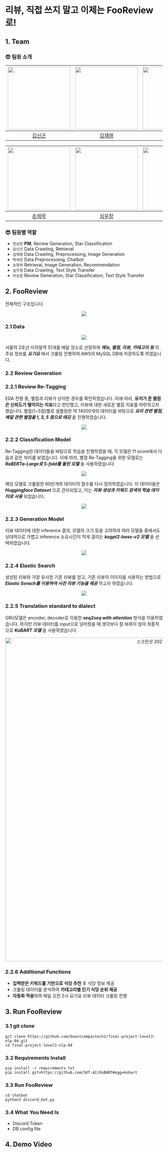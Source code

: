# 리뷰, 직접 쓰지 말고 이제는 FooReview로!
## 1. Team

### 😎 팀원 소개
   <div align="center">
      
   |<img src="https://user-images.githubusercontent.com/87477828/134484215-53286763-0836-4fb5-b64b-eed926890003.png" height=200 width=200>|<img src="https://avatars.githubusercontent.com/u/46557183?v=4" height=200 width=200>|<img src="https://user-images.githubusercontent.com/49185035/134527286-6fa2bcfb-ee28-47b7-bf33-0d67c2a92093.jpg" height=200 width=200>|
   |:---:|:---:|:---:|
   |[김신곤](https://github.com/SinGonKim)|[김재영](https://github.com/kimziont)|[박세진](https://github.com/pseeej)|
      
   
   |<img src="https://user-images.githubusercontent.com/52475378/134624873-d0345cf3-d0b6-48b9-a1c2-45aa47f5f677.JPG" height=200 width=200>|<img src="https://user-images.githubusercontent.com/22788924/134502594-83db95a2-c9db-46a1-9e63-8ec176f8fb89.jpeg" height=200 width=200>|<img src="https://user-images.githubusercontent.com/45033215/134625788-fdf023fd-3fc4-47d7-8f30-8dedbcfc2877.png" height=200 width=200>|<img src="https://user-images.githubusercontent.com/45033215/134476503-0e05f1cd-6e37-4a84-9701-ad9616888f3e.png" height=200 width=200>|
   |:---:|:---:|:---:|:---:|
   |[손희락](https://github.com/raki-1203)|[심우창](https://github.com/whatchang)|[이상준](https://github.com/sangjun-Leee)|[전상민](https://github.com/sangmandu)|
  
   </div>
   
### 😎 팀원별 역할
- `전상민` **PM**, Review Generation, Star Classification
- `김신곤` Data Crawling, Retrieval
- `김재영` Data Crawling, Preprocessing, Image Generation
- `박세진` Data Preprocessing, Chatbot
- `손희락` Retrieval, Image Generation, Recommendation
- `심우창` Data Crawling, Text Style Transfer
- `이상준` Review Generation, Star Classification, Text Style Transfer

## 2. FooReview
전체적인 구조입니다.
<div align="center"><img src="https://user-images.githubusercontent.com/49185035/147221273-f920e176-c68b-44c3-a8a9-755c7bbfa450.png"></div>


### 2.1 Data
<div align="center"><img src="https://user-images.githubusercontent.com/49185035/147216068-c3236f58-93f4-46e0-8c7d-b9a4af94ae75.png"></div>  

서울의 2호선 지하철역 51개를 배달 장소로 선정하여 **_메뉴, 별점, 리뷰, 카테고리 등_** 의 주요 정보를 **_요기요_** 에서 크롤링 진행하여 AWS의 MySQL DB에 저장하도록 하였습니다.
### 2.2 Review Generation
### 2.2.1 Review Re-Tagging 
EDA 진행 중, 별점과 리뷰가 상이한 경우를 확인하였습니다. 이에 따라, **유저가 준 별점은 신뢰도가 떨어지는 지표**라고 판단했고, 리뷰에 대한 새로운 별점 지표를 마련하고자 했습니다. 별점(1~5점)별로 샘플링한 약 14000개의 데이터를 바탕으로 **_요리 관련 별점, 배달 관련 별점을 1, 3, 5 점으로 태깅_** 을 진행하였습니다.  
<div align="center"><img src="https://user-images.githubusercontent.com/49185035/147215250-970ff71e-253c-4f5a-9024-f9a92485981b.png"></div>  


### 2.2.2 Classification Model
Re-Tagging한 데이터들을 바탕으로 학습을 진행하였을 때, 각 모델은 f1 score에서 다음과 같은 차이를 보였습니다. 이에 따라, 별점 Re-Tagging을 위한 모델로는 **_RoBERTa-Large로 5-fold를 돌린 모델_** 을 사용하였습니다.
<div align="center"><img src="https://user-images.githubusercontent.com/49185035/147215369-38b705e6-905e-4392-8324-9b3725453d17.png"></div>  

해당 모델로 크롤링한 60만개의 데이터의 점수를 다시 정의하였습니다. 이 데이터들은 **_Huggingface Dataset_** 으로 관리되었고, 이는 **_리뷰 생성과 키워드 검색의 학습 데이터로 사용_** 되었습니다.
<div align="center"><img src="https://user-images.githubusercontent.com/49185035/147215809-63159fb9-3a7c-47ce-81bc-e804e331ceb3.png"></div>

### 2.2.3 Generation Model
리뷰 데이터에 대한 inference 결과, 모델의 크기 등을 고려하여 여러 모델들 중에서도 상대적으로 가볍고 inference 소요시간이 적게 걸리는 **_kogpt2-base-v2 모델_** 을 선택하였습니다. 

<div align="center"><img src="https://user-images.githubusercontent.com/49185035/147273576-343e1045-e4b2-4a97-a725-0af497db17b0.png"></div>


### 2.2.4 Elastic Search
생성된 리뷰와 가장 유사한 기존 리뷰를 얻고, 기존 리뷰의 이미지를 사용하는 방법으로 **_Elastic Serach를 이용하여 사진 리뷰 기능을 제공_** 하고자 하였습니다.
<div align="center"><img src="https://user-images.githubusercontent.com/49185035/147274865-975af9d3-dbed-4bbb-85cf-959b8dced6da.png"></div>

### 2.2.5 Translation standard to dialect
GRU모델은 encoder, decoder로 이용한 **_seq2seq with attention_** 방식을 이용하였습니다. 하지만 리뷰 데이터를 input으로 넣어줬을 때 생각보다 잘 바뀌지 않아 최종적으로 **_KoBART 모델_** 을 사용하였습니다.<div align="center"><img width="1035" alt="스크린샷 2021-12-22 오후 3 38 11" src="https://user-images.githubusercontent.com/22788924/147271773-c135447c-72cb-48f9-9ada-ff0b4189e72e.png"></div>


### 2.2.6 Additional Functions
- **입력받은 키워드를 기반으로 식당 추천** 후 식당 정보 제공
- 크롤링 데이터를 분석하여 **카테고리별 인기 식당 순위 제공**
- **자동화 적용**하여 매일 오전 2시 요기요 리뷰 데이터 크롤링 진행


## 3. Run FooReview
### 3.1 git clone
```python3
git clone https://github.com/boostcampaitech2/final-project-level3-nlp-04.git
cd final-project-level3-nlp-04
```

### 3.2 Requirements Install
```python3
pip install -r requirements.txt
pip install git+https://github.com/SKT-AI/KoBART#egg=kobart
```

### 3.3 Run FooReview
```python3
cd chatbot
python3 discord_bot.py
```

### 3.4 What You Need Is
- Discord Token
- DB config file

## 4. Demo Video
